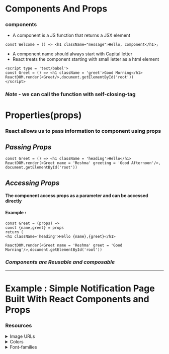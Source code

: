 # Components And Props
### components
- A component is a JS function that returns a JSX element
```
const Welcome = () => <h1 className="message">Hello, component</h1>;
```
- A component name should always start with Capital letter
- React treats the component starting with small letter as a html element
```
<script type = 'text/babel'>
const Greet = () => <h1 className = 'greet'>Good Morning</h1>
ReactDOM.render(<Greet/>,document.getElementById('root'))
</script>
```
### *Note* - we can call the function with self-closing-tag

# Properties(props)
### React allows us to pass information to component using props

## *Passing Props*
```
const Greet = () => <h1 className = 'heading'>Hello</h1>
ReactDOM.render(<Greet name = 'Reshma' greeting = 'Good Afternoon'/>,
document.getElementById('root'))
```
## *Accessing Props*
#### The component access props as a parameter and can be accessed directly
#### Example :
```
const Greet = (props) =>
const {name,greet} = props
return (
<h1 className='heading'>Hello {name},{greet}</h1>

ReactDOM.render(<Greet name = 'Reshma' greet = 'Good Morning'/>,document.getElementById('root'))
```

### _Components are **Reusable** and **composable**_

---
# Example : Simple Notification Page Built With React Components and Props
### Resources

<details>
<summary>Image URLs</summary>

- [https://assets.ccbp.in/frontend/react-js/primary-icon-img.png](https://assets.ccbp.in/frontend/react-js/primary-icon-img.png)
- [https://assets.ccbp.in/frontend/react-js/success-icon-img.png](https://assets.ccbp.in/frontend/react-js/success-icon-img.png)
- [https://assets.ccbp.in/frontend/react-js/warning-icon-img.png](https://assets.ccbp.in/frontend/react-js/warning-icon-img.png)
- [https://assets.ccbp.in/frontend/react-js/danger-icon-img.png](https://assets.ccbp.in/frontend/react-js/danger-icon-img.png)

</details>

<details>
<summary>Colors</summary>

<br/>

<div style="background-color: #0f172a; width: 150px; padding: 10px; color: white">Hex: #0f172a</div>
<div style="background-color: #ffffff; width: 150px; padding: 10px; color: black">Hex: #ffffff</div>
<div style="background-color: #0b69ff; width: 150px; padding: 10px; color: white">Hex: #0b69ff</div>
<div style="background-color: #2dca73; width: 150px; padding: 10px; color: white">Hex: #2dca73</div>
<div style="background-color: #ffb800; width: 150px; padding: 10px; color: white">Hex: #ffb800</div>
<div style="background-color: #ff0b37; width: 150px; padding: 10px; color: white">Hex: #ff0b37</div>

</details>

<details>
<summary>Font-families</summary>

- Roboto

</details>
